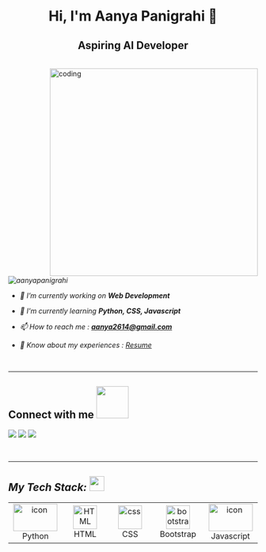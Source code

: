 <h1 align="center">Hi, I'm Aanya Panigrahi 💫</h1>
<h2 align="center">Aspiring AI Developer</h2><br>
<img align="right" alt="coding" width="420" src="https://camo.githubusercontent.com/4aa77ea32aa4d7be626e833b160f3d8923c133cd32c34fefbdc43c8abfcff710/68747470733a2f2f63646e2e6472696262626c652e636f6d2f75736572732f323730343431342f73637265656e73686f74732f373436363930332f6d656469612f62303861623537363331366264343538326665663138396634373163643965352e676966"

<p align="left"><em> <img src="https://komarev.com/ghpvc/?username=aanyapanigrahi&label=Profile%20views&color=0e75b6&style=flat" alt="aanyapanigrahi" /> </p>

- 🔭 I’m currently working on **Web Development**

- 🌱 I'm currently learning **Python, CSS, Javascript**

- 📫 How to reach me : **aanya2614@gmail.com**

- 📄 Know about my experiences : <a href="https://www.canva.com/design/DAFVlib2INo/DY-6l03ueVZGeITvYTkE2g/view?utm_content=DAFVlib2INo&utm_campaign=designshare&utm_medium=link2&utm_source=sharebutton">Resume</a>
</em>
<br>
<hr>

<h2>Connect with me  <img src="https://raw.githubusercontent.com/ShahriarShafin/ShahriarShafin/main/Assets/handshake.gif" width="65" /></h2>
<p align="left">
<a href="https://twitter.com/aanyakx"><img src="https://img.shields.io/badge/Twitter-1DA1F2?style=for-the-badge&logo=twitter&logoColor=white"></a></a>
<a href="https://www.linkedin.com/in/aanya-panigrahi-9b1681251"><img src="https://img.shields.io/badge/LinkedIn-0077B5?style=for-the-badge&logo=linkedin&logoColor=white"></a></a>
<a href="https://instagram.com/aan.yahoo"><img src="https://img.shields.io/badge/instagram-d11b59?style=for-the-badge&logo=instagram&logoColor=white"></a></a>
</p>

<br>

<hr>

<h2 align="left" border="0"><em>My Tech Stack:</em> <img src="https://camo.githubusercontent.com/beb64ff21c883e318e4f5db5231c2ba4175705bea1c9249e82a41ab375db4f75/68747470733a2f2f6d65646961322e67697068792e636f6d2f6d656469612f51737347456d706b79454f684243623765312f67697068792e6769663f6369643d656366303565343761306e336769316266716e74716d6f62386739616964316f796a327772336473336d67373030626c267269643d67697068792e676966" width="30"/></h2>


  

 ***<table>***
  <tr>
     <td align="center" width="98">
      <a href="#macropower-tech">
        <img src="https://techstack-generator.vercel.app/python-icon.svg" alt="icon" width="89" height="55" />
      </a>
      <br>Python
    </td>
   <td align="center"  width="98">
        <img src="https://skillicons.dev/icons?i=html" width="48" height="48" alt="HTML" />
      <br>HTML
    </td>
   <td align="center" width="98">
        <img src="https://skillicons.dev/icons?i=css" width="48" height="48" alt="css" />
      <br>CSS
    </td>
   <td align="center"  width="98">
        <img src="https://skillicons.dev/icons?i=bootstrap" width="48" height="48" alt="bootstrap" />
      <br>Bootstrap
    </td>
   <td align="center" width="98">
        <img src="https://techstack-generator.vercel.app/js-icon.svg" alt="icon" width="89" height="55" />
      <br>Javascript
    </td>
